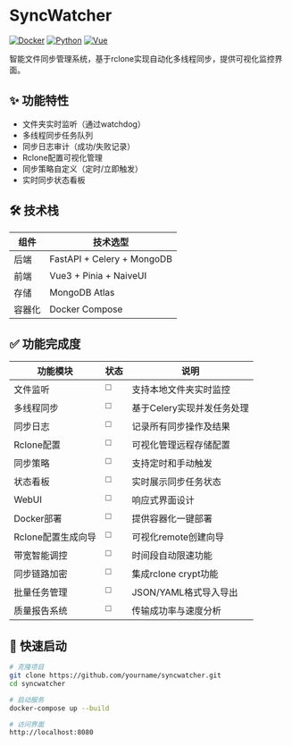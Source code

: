 # SyncWatcher

[![Docker](https://img.shields.io/badge/Docker-3.0+-blue)](https://www.docker.com)
[![Python](https://img.shields.io/badge/Python-3.10%2B-green)](https://python.org)
[![Vue](https://img.shields.io/badge/Vue-3.3%2B-brightgreen)](https://vuejs.org)

智能文件同步管理系统，基于rclone实现自动化多线程同步，提供可视化监控界面。

## ✨ 功能特性
- 文件夹实时监听（通过watchdog）
- 多线程同步任务队列
- 同步日志审计（成功/失败记录）
- Rclone配置可视化管理
- 同步策略自定义（定时/立即触发）
- 实时同步状态看板

## 🛠️ 技术栈
| 组件          | 技术选型                  |
|---------------|--------------------------|
| 后端          | FastAPI + Celery + MongoDB |
| 前端          | Vue3 + Pinia + NaiveUI   |
| 存储          | MongoDB Atlas            |
| 容器化        | Docker Compose           |

## ✅ 功能完成度

| 功能模块 | 状态 | 说明 |
|---------|------|------|
| 文件监听 | ◻️ | 支持本地文件夹实时监控 |
| 多线程同步 | ◻️ | 基于Celery实现并发任务处理 |
| 同步日志 | ◻️ | 记录所有同步操作及结果 |
| Rclone配置 | ◻️ | 可视化管理远程存储配置 |
| 同步策略 | ◻️ | 支持定时和手动触发 |
| 状态看板 | ◻️ | 实时展示同步任务状态 |
| WebUI | ◻️ | 响应式界面设计 |
| Docker部署 | ◻️ | 提供容器化一键部署 |
| Rclone配置生成向导 | ◻️ | 可视化remote创建向导 |
| 带宽智能调控 | ◻️ | 时间段自动限速功能 |
| 同步链路加密 | ◻️ | 集成rclone crypt功能 |
| 批量任务管理 | ◻️ | JSON/YAML格式导入导出 |
| 质量报告系统 | ◻️ | 传输成功率与速度分析 |



## 🚀 快速启动
```bash
# 克隆项目
git clone https://github.com/yourname/syncwatcher.git
cd syncwatcher

# 启动服务
docker-compose up --build

# 访问界面
http://localhost:8080